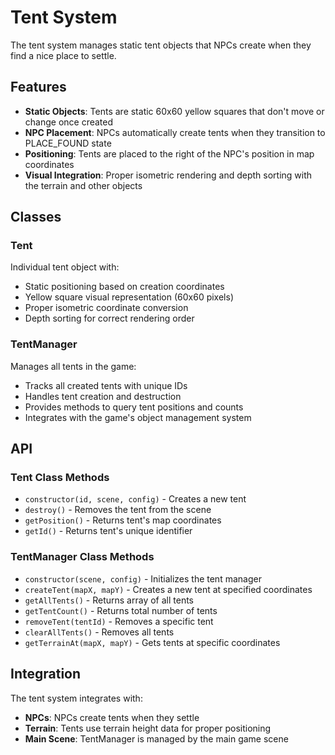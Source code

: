# Tent System

The tent system manages static tent objects that NPCs create when they find a nice place to settle.

## Features

- **Static Objects**: Tents are static 60x60 yellow squares that don't move or change once created
- **NPC Placement**: NPCs automatically create tents when they transition to PLACE_FOUND state
- **Positioning**: Tents are placed to the right of the NPC's position in map coordinates
- **Visual Integration**: Proper isometric rendering and depth sorting with the terrain and other objects

## Classes

### Tent

Individual tent object with:

- Static positioning based on creation coordinates
- Yellow square visual representation (60x60 pixels)
- Proper isometric coordinate conversion
- Depth sorting for correct rendering order

### TentManager

Manages all tents in the game:

- Tracks all created tents with unique IDs
- Handles tent creation and destruction
- Provides methods to query tent positions and counts
- Integrates with the game's object management system

## API

### Tent Class Methods

- `constructor(id, scene, config)` - Creates a new tent
- `destroy()` - Removes the tent from the scene
- `getPosition()` - Returns tent's map coordinates
- `getId()` - Returns tent's unique identifier

### TentManager Class Methods

- `constructor(scene, config)` - Initializes the tent manager
- `createTent(mapX, mapY)` - Creates a new tent at specified coordinates
- `getAllTents()` - Returns array of all tents
- `getTentCount()` - Returns total number of tents
- `removeTent(tentId)` - Removes a specific tent
- `clearAllTents()` - Removes all tents
- `getTerrainAt(mapX, mapY)` - Gets tents at specific coordinates

## Integration

The tent system integrates with:

- **NPCs**: NPCs create tents when they settle
- **Terrain**: Tents use terrain height data for proper positioning
- **Main Scene**: TentManager is managed by the main game scene
